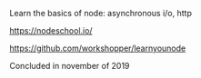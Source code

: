 Learn the basics of node: asynchronous i/o, http


https://nodeschool.io/

https://github.com/workshopper/learnyounode


Concluded in november of 2019